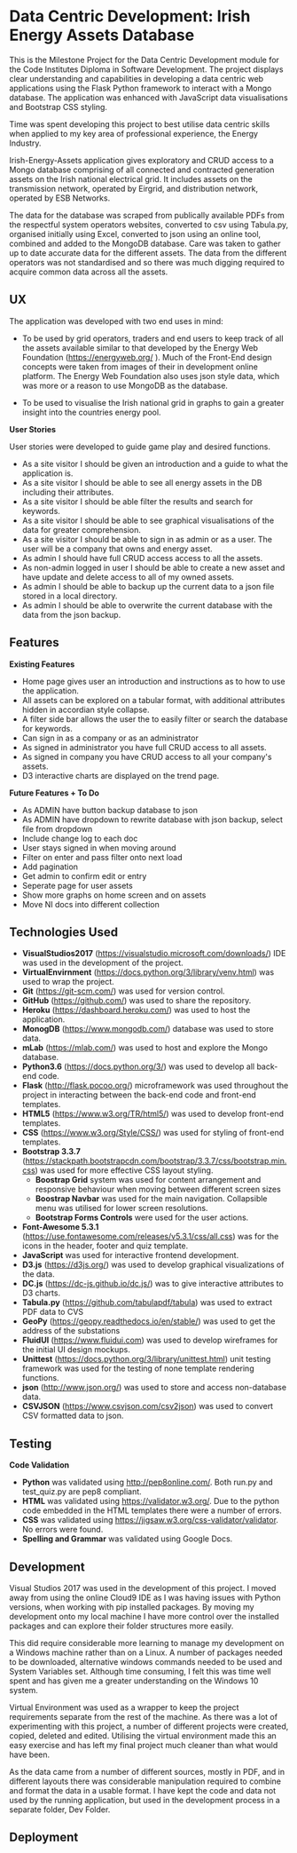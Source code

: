 Data Centric Development: Irish Energy Assets Database
============================
This is the Milestone Project for the Data Centric Development module for the Code Institutes Diploma in Software Development. 
The project displays clear understanding and capabilities in developing a data centric web applications using the Flask Python framework to interact with a Mongo database. 
The application was enhanced with JavaScript data visualisations and Bootstrap CSS styling.

Time was spent developing this project to best utilise data centric skills when applied to my key area of professional experience, the Energy Industry.

Irish-Energy-Assets application gives exploratory and CRUD access to a Mongo database comprising of all connected and contracted generation assets on the Irish national electrical grid.
It includes assets on the transmission network, operated by Eirgrid, and distribution network, operated by ESB Networks.

The data for the database was scraped from publically available PDFs from the respectful system operators websites, converted to csv using Tabula.py, organised initially using Excel, 
converted to json using an online tool, combined and added to the MongoDB database. Care was taken to gather up to date accurate data for the different assets. 
The data from the different operators was not standardised and so there was much digging required to acquire common data across all the assets.



UX
----
The application was developed with two end uses in mind:

* To be used by grid operators, traders and end users to keep track of all the assets available similar to that developed by the Energy Web Foundation (https://energyweb.org/  ). 
  Much of the Front-End design concepts were taken from images of their in development online platform. 
  The Energy Web Foundation also uses json style data, which was more or a reason to use MongoDB as the database.

* To be used to visualise the Irish national grid in graphs to gain a greater insight into the countries energy pool.

__User Stories__

User stories were developed to guide game play and desired functions.

* As a site visitor I should be given an introduction and a guide to what the application is.
* As a site visitor I should be able to see all energy assets in the DB including their attributes. 
* As a site visitor I should be able filter the results and search for keywords.
* As a site visitor I should be able to see graphical visualisations of the data for greater comprehension.
* As a site visitor I should be able to sign in as admin or as a user. The user will be a company that owns and energy asset.
* As admin I should have full CRUD access access to all the assets.
* As non-admin logged in user I should be able to create a new asset and have update and delete access to all of my owned assets.
* As admin I should be able to backup up the current data to a json file stored in a local directory.
* As admin I should be able to overwrite the current database with the data from the json backup.


Features
-----------------

__Existing Features__

* Home page gives user an introduction and instructions as to how to use the application.
* All assets can be explored on a tabular format, with additional attributes hidden in accordian style collapse.
* A filter side bar allows the user the to easily filter or search the database for keywords.
* Can sign in as a company or as an administrator
* As signed in administrator you have full CRUD access to all assets.
* As signed in company you have CRUD access to all your company's assets.
* D3 interactive charts are displayed on the trend page.

 
__Future Features + To Do__
* As ADMIN have button backup database to json
* As ADMIN have dropdown to rewrite database with json backup, select file from dropdown
* Include change log to each doc
* User stays signed in when moving around 
* Filter on enter and pass filter onto next load
* Add pagination
* Get admin to confirm edit or entry
* Seperate page for user assets
* Show more graphs on home screen and on assets
* Move NI docs into different collection



Technologies Used
-----------------------
* __VisualStudios2017__ (https://visualstudio.microsoft.com/downloads/) IDE was used in the development of the project.
* __VirtualEnvirnment__ (https://docs.python.org/3/library/venv.html) was used to wrap the project.
* __Git__ (https://git-scm.com/) was used for version control.
* __GitHub__ (https://github.com/) was used to share the repository.
* __Heroku__ (https://dashboard.heroku.com/) was used to host the application.
* __MonogDB__ (https://www.mongodb.com/) database was used to store data.
* __mLab__ (https://mlab.com/) was used to host and explore the Mongo database.
* __Python3.6__ (https://docs.python.org/3/) was used to develop all back-end code.
* __Flask__ (http://flask.pocoo.org/) microframework was used throughout the project in interacting between the back-end code and front-end templates.
* __HTML5__ (https://www.w3.org/TR/html5/) was used to develop front-end templates.
* __CSS__ (https://www.w3.org/Style/CSS/) was used for styling of front-end templates.
* __Bootstrap 3.3.7__ (https://stackpath.bootstrapcdn.com/bootstrap/3.3.7/css/bootstrap.min.css) was used for more effective CSS layout styling. 
    - __Boostrap Grid__ system was used for content arrangement and responsive behaviour when moving between different screen sizes
    - __Boostrap Navbar__ was used for the main navigation. Collapsible menu was utilised for lower screen resolutions.
    - __Bootstrap Forms Controls__ were used for the user actions.
* __Font-Awesome 5.3.1__ (https://use.fontawesome.com/releases/v5.3.1/css/all.css) was for the icons in the header, footer and quiz template.
* __JavaScript__ was used for interactive frontend development.
* __D3.js__ (https://d3js.org/) was used to develop graphical visualizations of the data.
* __DC.js__ (https://dc-js.github.io/dc.js/) was to give interactive attributes to D3 charts.
* __Tabula.py__ (https://github.com/tabulapdf/tabula) was used to extract PDF data to CVS
* __GeoPy__ (https://geopy.readthedocs.io/en/stable/) was used to get the address of the substations
* __FluidUI__ (https://www.fluidui.com) was used to develop wireframes for the initial UI design mockups.
* __Unittest__ (https://docs.python.org/3/library/unittest.html) unit testing framework was used for the testing of none template rendering functions.
* __json__ (http://www.json.org/) was used to store and access non-database data.
* __CSVJSON__ (https://www.csvjson.com/csv2json) was used to convert CSV formatted data to json.


Testing
-----------------------

__Code Validation__

* __Python__ was validated using http://pep8online.com/. Both run.py and test_quiz.py are pep8 compliant.
* __HTML__ was validated using https://validator.w3.org/. Due to the python code embedded in the HTML templates there were a number of errors.
* __CSS__ was validated using https://jigsaw.w3.org/css-validator/validator. No  errors were found.
* __Spelling and Grammar__ was validated using Google Docs.


Development
------------------------
Visual Studios 2017 was used in the development of this project. I moved away from using the online Cloud9 IDE as I was having issues with Python versions,
when working with pip installed packages. By moving my development onto my local machine I have more control over the installed packages and can explore their folder
structures more easily. 

This did require considerable more learning to manage my development on a Windows machine rather than on a Linux. 
A number of packages needed to be downloaded, alternative windows commands needed to be used and System Variables set.
Although time consuming, I felt this was time well spent and has given me a greater understanding on the Windows 10 system.

Virtual Environment was used as a wrapper to keep the project requirements separate from the rest of the machine. As there was a lot of experimenting with this project,
a number of different projects were created, copied, deleted and edited. Utilising the virtual environment made this an easy exercise and has left my final project much cleaner 
than what would have been.

As the data came from a number of different sources, mostly in PDF, and in different layouts there was considerable manipulation required to combine and format the data in a 
usable format. I have kept the code and data not used by the running application, but used in the development process in a separate folder, Dev Folder. 


Deployment
------------------------



